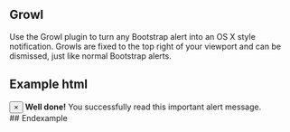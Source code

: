 ## Growl

Use the Growl plugin to turn any Bootstrap alert into an OS X style notification. Growls are fixed to the top right of your viewport and can be dismissed, just like normal Bootstrap alerts.

## Example html
<div class="growl growl-static">
  <div class="alert alert-dark alert-dismissable" role="alert">
    <button type="button" class="close" data-dismiss="alert" aria-label="Close">
      <span aria-hidden="true">×</span>
    </button>
    <strong>Well done!</strong> You successfully read this important alert message.
  </div>
</div>
## Endexample
